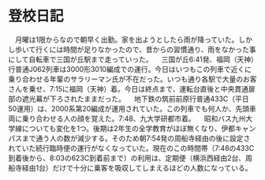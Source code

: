 # 登校日記

<div class="section">　月曜は1限からなので朝早く出勤。家を出ようとしたら雨が降っていた。しかし歩いて行くには時間が足りなかったので、昔からの習慣通り、雨をなかった事にして自転車で三国が丘駅まで走っていった。 　三国が丘6:41発、福岡（天神）行普通J062列車は3000形3010編成での運行。今日はいつもこの列車で近くに乗り合わせる年輩のサラリーマン氏が不在だった。いつも通り各駅で大量のお客さんを乗せ、7:15に福岡（天神）着。今日は終点まで、運転台直後と中央貫通扉部の遮光幕が下ろされたままだった。 　地下鉄の筑前前原行普通433C（平日50運用）は、2000系第20編成が運用されていた。この列車でも何人か、先頭車両に乗り合わせる人の顔を覚えた。7:48、九大学研都市着。 　昭和バス九州大学線についても変化を1つ。後期は2年生の全学教育がほぼ無くなり、伊都キャンパスまで通う人の数が減少する。そのため朝7:54発の周船寺経由の後に設定されていた続行臨時便の運行がなくなっていた。現在のこの時間帯（7:48の433C到着後から、8:03の623C到着前まで）の利用は、定期便（横浜西経由2台、周船寺経由1台）だけで十分に乗客を吸収してしまえるほどの人数になっている。</div>